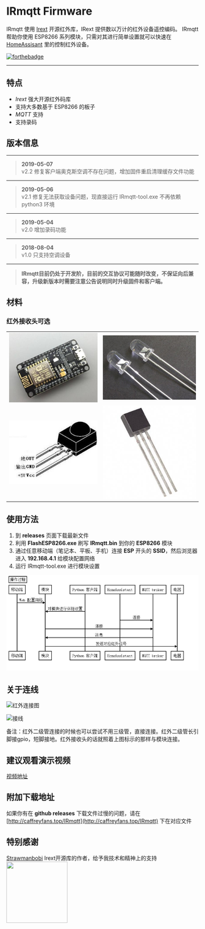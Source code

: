 ﻿# IRmqtt Firmware

IRmqtt 使用 [Irext](https://github.com/irext/irext-core) 开源红外库，IRext 提供数以万计的红外设备遥控编码。
IRmqtt 帮助你使用 ESP8266 系列模块，只需对其进行简单设置就可以快速在 [HomeAssisant](https://www.home-assistant.io) 里的控制红外设备。

[![forthebadge](https://forthebadge.com/images/badges/built-with-love.svg)](https://forthebadge.com)

---

## 特点

* *Irext* 强大开源红外码库
* 支持大多数基于 ESP8266 的板子
* *MQTT* 支持
* 支持录码

## 版本信息
---
> **2019-05-07**<br />
> v2.2 修复客户端奥克斯空调不存在问题，增加固件重启清理缓存文件功能

---
> **2019-05-06**<br />
> v2.1 修复无法获取设备问题，现直接运行 IRmqtt-tool.exe 不再依赖 python3 环境

---
> **2019-05-04**<br />
> v2.0 增加录码功能  

---
> **2018-08-04**<br />
> v1.0 只支持空调设备  

---
> **IRmqtt目前仍处于开发阶，目前的交互协议可能随时改变，不保证向后兼容，升级新版本时需要注意公告说明同时升级固件和客户端。**

## 材料
### 红外接收头可选
|||
|---|---|
|![Nodemcu](src/nodemcu.jpg) | ![红外二级管](src/ir_led.jpg) |
![红外接收头](src/ir_receiver.jpg) | ![三级管](src/transistor.jpg) |


## 使用方法

1. 到 **releases** 页面下载最新文件
2. 利用 **FlashESP8266.exe** 刷写 **IRmqtt.bin** 到你的 **ESP8266** 模块
3. 通过任意移动端（笔记本、平板、手机）连接 **ESP** 开头的 **SSID**，然后浏览器进入 **192.168.4.1** 给模块配置网络
4. 运行 IRmqtt-tool.exe 进行模块设置

![时序图](src/sequence.jpg)

## 关于连线
![红外连接图](https://camo.githubusercontent.com/8b4e10e4d829d417cc29a5d5a563f650fb4beabf/687474703a2f2f667269747a696e672e6f72672f6d656469612f667269747a696e672d7265706f2f70726f6a656374732f652f657370383236362d69722d7472616e736d69747465722f696d616765732f49522532305472616e736d69747465725f62622e706e67)

![接线](https://raw.githubusercontent.com/Caffreyfans/IRmqtt/dev/src/connect.jpg)

备注：红外二级管连接的时候也可以尝试不用三级管，直接连接。红外二级管长引脚接gpio，短脚接地。红外接收头的话就照着上图标示的那样与模块连接。

## 建议观看演示视频
[视频地址](https://www.bilibili.com/video/av51492029/)

## 附加下载地址
如果你有在 **github releases** 下载文件过慢的问题，请在 [http://caffreyfans.top/IRmqtt](http://caffreyfans.top/IRmqtt) 下在对应文件

## 特别感谢
[Strawmanbobi](https://github.com/strawmanbobi) Irext开源库的作者，给予我技术和精神上的支持
<img src="http://irext.net/images/bobi_qr.png" align="left" height="160" width="160">